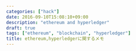 ```yaml
---
categories: ["hack"]
date: 2016-09-10T15:08:10+09:00
description: "ethereum and hyperledger"
draft: true
tags: ["ethereum", "blockchain", "hyperledger"]
title: ethereum,hyperledgerに関するメモ
---
```



